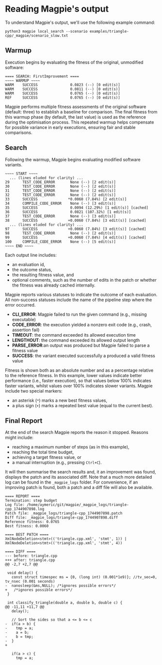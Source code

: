 # Reading Magpie's output

To understand Magpie's output, we'll use the following example command:

    python3 magpie local_search --scenario examples/triangle-cpp/_magpie/scenario_slow.txt


## Warmup

Execution begins by evaluating the fitness of the original, unmodified software:

```
==== SEARCH: FirstImprovement ====
~~~~ WARMUP ~~~~
WARM    SUCCESS               0.0823 (--) [0 edit(s)]  
WARM    SUCCESS               0.0811 (--) [0 edit(s)]  
WARM    SUCCESS               0.0765 (--) [0 edit(s)]  
REF     SUCCESS               0.0765 (--) [0 edit(s)]
```

Magpie performs multiple fitness assessments of the original software (default: three) to establish a baseline for comparison.
The final fitness from this warmup phase (by default, the last value) is used as the reference during the optimisation process.
This repeated warmup helps compensate for possible variance in early executions, ensuring fair and stable comparisons.


## Search

Following the warmup, Magpie begins evaluating modified software variants.

```
~~~~ START ~~~~
  ... (lines eluded for clarity) ...
29      TEST_CODE_ERROR       None (--) [2 edit(s)]  
30      TEST_CODE_ERROR       None (--) [2 edit(s)]  
31      TEST_CODE_ERROR       None (--) [2 edit(s)]  
32      TEST_CODE_ERROR       None (--) [2 edit(s)]  
33      SUCCESS              *0.0060 (7.84%) [2 edit(s)]  
34      COMPILE_CODE_ERROR    None (--) [3 edit(s)]  
35      SUCCESS               0.0094 (12.29%) [1 edit(s)] [cached] 
36      SUCCESS               0.0821 (107.32%) [1 edit(s)]  
37      TEST_CODE_ERROR       None (--) [3 edit(s)]  
38      SUCCESS              +0.0060 (7.84%) [3 edit(s)] [cached] 
  ... (lines eluded for clarity) ...
97      SUCCESS              +0.0060 (7.84%) [3 edit(s)] [cached] 
98      TEST_CODE_ERROR       None (--) [2 edit(s)]  
99      SUCCESS              +0.0060 (7.84%) [4 edit(s)] [cached] 
100     COMPILE_CODE_ERROR    None (--) [5 edit(s)]  
~~~~ END ~~~~
```

Each output line includes:
- an evaluation id,
- the outcome status,
- the resulting fitness value, and
- optional comments, such as the number of edits in the patch or whether the fitness was already cached internally.

Magpie reports various statuses to indicate the outcome of each evaluation.
All non-success statuses include the name of the pipeline step where the error occurred.


- **CLI_ERROR**: Magpie failed to run the given command (e.g., missing executable)
- **CODE_ERROR**: the execution yielded a nonzero exit code (e.g., crash, assertion fail)
- **TIMEOUT**: the command exceeded its allowed execution time
- **LENGTHOUT**: the command exceeded its allowed output length
- **PARSE_ERROR**:an output was produced but Magpie failed to parse a fitness value
- **SUCCESS**: the variant executed successfully a produced a valid fitness value

Fitness is shown both as an absolute number and as a percentage relative to the reference fitness.
In this example, lower values indicate better performance (i.e., faster execution), so that values below 100% indicates faster variants, whilst values over 100% indicates slower variants.
Magpie include two special markers:
- an asterisk (`*`) marks a new best fitness values,
- a plus sign (`+`) marks a repeated best value (equal to the current best).


## Final Report

At the end of the search Magpie reports the reason it stopped.
Reasons might include:
- reaching a maximum number of steps (as in this example),
- reaching the total time budget,
- achieving a target fitness value, or
- a manual interruption (e.g., pressing `Ctrl+C`).

It will then summarise the search results and, it an improvement was found, displays the patch and its associated diff.
Note that a much more detailed log can be found in the `_magpie_logs` folder.
For convenience, if an improving patch is found, both a patch and a diff file will also be available.

```
==== REPORT ====
Termination: step budget
Log file: /home/aymeric/git/magpie/_magpie_logs/triangle-cpp_1744907898.log
Patch file: _magpie_logs/triangle-cpp_1744907898.patch
Diff file: _magpie_logs/triangle-cpp_1744907898.diff
Reference fitness: 0.0765
Best fitness: 0.0060

==== BEST PATCH ====
XmlNodeDeletion<stmt>(('triangle.cpp.xml', 'stmt', 1)) | XmlNodeDeletion<stmt>(('triangle.cpp.xml', 'stmt', 4))

==== DIFF ====
--- before: triangle.cpp
+++ after: triangle.cpp
@@ -2,7 +2,7 @@
 
 void delay() {
   const struct timespec ms = {0, (long int) (0.001*1e9)}; //tv_sec=0, tv_nsec (0.001 seconds)
-  nanosleep(&ms,NULL); /*ignores possible errors*/
+   /*ignores possible errors*/
 }
 
 int classify_triangle(double a, double b, double c) {
@@ -11,11 +11,7 @@
   delay();
 
   // Sort the sides so that a <= b <= c
-  if(a > b) {
-    tmp = a;
-    a = b;
-    b = tmp;
-  }
+  
 
   if(a > c) {
     tmp = a;
```
